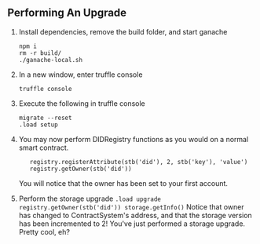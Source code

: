 ## Performing An Upgrade

1. Install dependencies, remove the build folder, and start ganache
    ```
    npm i
    rm -r build/
    ./ganache-local.sh
    ```

2. In a new window, enter truffle console
    ```
    truffle console
    ```

3. Execute the following in truffle console
    ```
    migrate --reset
    .load setup
    ```
    
 4. You may now perform DIDRegistry functions as you would on a normal smart contract.
     ```
        registry.registerAttribute(stb('did'), 2, stb('key'), 'value')
        registry.getOwner(stb('did'))
     ```
     You will notice that the owner has been set to your first account.
     
  5. Perform the storage upgrade
    ```
        .load upgrade
        registry.getOwner(stb('did'))
        storage.getInfo()
    ```
    Notice that owner has changed to ContractSystem's address,
    and that the storage version has been incremented to 2!
    You've just performed a storage upgrade. Pretty cool, eh?
